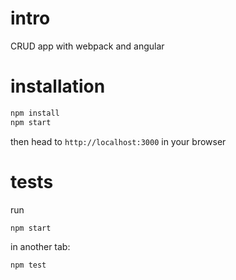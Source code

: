 # intro 

CRUD app with webpack and angular 

# installation 

```bash
npm install
npm start 
```
then head to `http://localhost:3000` in your browser

# tests

run 

```bash
npm start
```
in another tab: 

```bash
npm test
```



